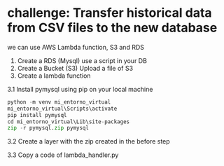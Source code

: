 # challenge: Transfer historical data from CSV files to the new database
we can use AWS Lambda function, S3 and RDS
1. Create a RDS (Mysql)
   use a script in your DB
2. Create a Bucket (S3)
   Upload a file of S3
3. Create a lambda function
   
3.1 Install pymysql using pip on your local machine
```python
python -m venv mi_entorno_virtual
mi_entorno_virtual\Scripts\activate
pip install pymysql
cd mi_entorno_virtual\Lib\site-packages
zip -r pymysql.zip pymysql
```
3.2 Create a layer with the zip created in the before step

3.3 Copy a code of lambda_handler.py
